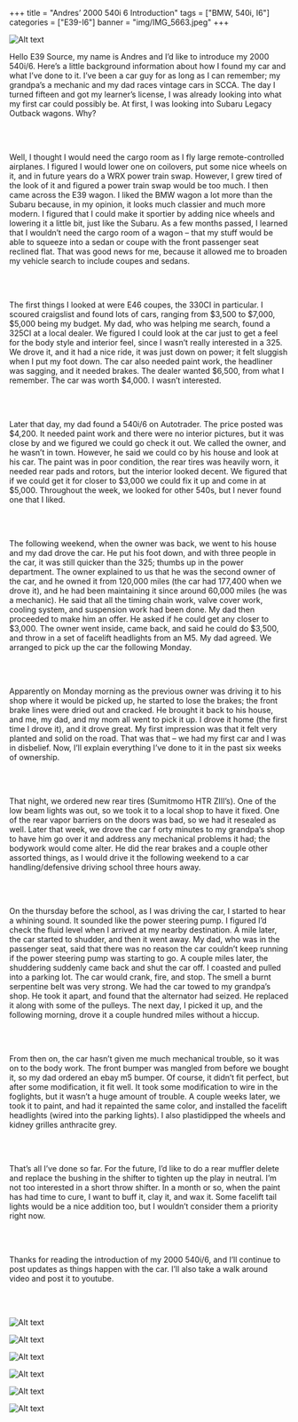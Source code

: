 +++
title = "Andres’ 2000 540i 6 Introduction"
tags = ["BMW, 540i, I6"]
categories = ["E39-I6"]
banner = "img/IMG_5663.jpeg"
+++

![Alt text](https://e39source.com/wp-content/uploads/2020/04/IMG_5663.jpg)

Hello E39 Source, my name is Andres and I’d like to introduce my 2000 540i/6. Here’s a little background information about how I found my car and what I’ve done to it. I’ve been a car guy for as long as I can remember; my grandpa’s a mechanic and my dad races vintage cars in SCCA. The day I turned fifteen and got my learner’s license, I was already looking into what my first car could possibly be. At first, I was looking into Subaru Legacy Outback wagons. Why?

&nbsp;<br/><br/>

Well, I thought I would need the cargo room as I fly large remote-controlled airplanes. I figured I would lower one on coilovers, put some nice wheels on it, and in future years do a WRX power train swap. However, I grew tired of the look of it and figured a power train swap would be too much. I then came across the E39 wagon. I liked the BMW wagon a lot more than the Subaru because, in my opinion, it looks much classier and much more modern. I figured that I could make it sportier by adding nice wheels and lowering it a little bit, just like the Subaru. As a few months passed, I learned that I wouldn’t need the cargo room of a wagon – that my stuff would be able to squeeze into a sedan or coupe with the front passenger seat reclined flat. That was good news for me, because it allowed me to broaden my vehicle search to include coupes and sedans.

&nbsp;<br/><br/>

The first things I looked at were E46 coupes, the 330CI in particular. I scoured craigslist and found lots of cars, ranging from $3,500 to $7,000, $5,000 being my budget. My dad, who was helping me search, found a 325CI at a local dealer. We figured I could look at the car just to get a feel for the body style and interior feel, since I wasn’t really interested in a 325. We drove it, and it had a nice ride, it was just down on power; it felt sluggish when I put my foot down. The car also needed paint work, the headliner was sagging, and it needed brakes. The dealer wanted $6,500, from what I remember. The car was worth $4,000. I wasn’t interested.

&nbsp;<br/><br/>

Later that day, my dad found a 540i/6 on Autotrader. The price posted was $4,200. It needed paint work and there were no interior pictures, but it was close by and we figured we could go check it out. We called the owner, and he wasn’t in town. However, he said we could co by his house and look at his car. The paint was in poor condition, the rear tires was heavily worn, it needed rear pads and rotors, but the interior looked decent. We figured that if we could get it for closer to $3,000 we could fix it up and come in at $5,000. Throughout the week, we looked for other 540s, but I never found one that I liked.

&nbsp;<br/><br/>

The following weekend, when the owner was back, we went to his house and my dad drove the car. He put his foot down, and with three people in the car, it was still quicker than the 325; thumbs up in the power department. The owner explained to us that he was the second owner of the car, and he owned it from 120,000 miles (the car had 177,400 when we drove it), and he had been maintaining it since around 60,000 miles (he was a mechanic). He said that all the timing chain work, valve cover work, cooling system, and suspension work had been done. My dad then proceeded to make him an offer. He asked if he could get any closer to $3,000. The owner went inside, came back, and said he could do $3,500, and throw in a set of facelift headlights from an M5. My dad agreed. We arranged to pick up the car the following Monday.

&nbsp;<br/><br/>

Apparently on Monday morning as the previous owner was driving it to his shop where it would be picked up, he started to lose the brakes; the front brake lines were dried out and cracked. He brought it back to his house, and me, my dad, and my mom all went to pick it up. I drove it home (the first time I drove it), and it drove great. My first impression was that it felt very planted and solid on the road. That was that – we had my first car and I was in disbelief. Now, I’ll explain everything I’ve done to it in the past six weeks of ownership.

&nbsp;<br/><br/>

That night, we ordered new rear tires (Sumitmomo HTR ZIII’s). One of the low beam lights was out, so we took it to a local shop to have it fixed. One of the rear vapor barriers on the doors was bad, so we had it resealed as well. Later that week, we drove the car f orty minutes to my grandpa’s shop to have him go over it and address any mechanical problems it had; the bodywork would come alter. He did the rear brakes and a couple other assorted things, as I would drive it the following weekend to a car handling/defensive driving school three hours away.

&nbsp;<br/><br/>

On the thursday before the school, as I was driving the car, I started to hear a whining sound. It sounded like the power steering pump. I figured I’d check the fluid level when I arrived at my nearby destination. A mile later, the car started to shudder, and then it went away. My dad, who was in the passenger seat, said that there was no reason the car couldn’t keep running if the power steering pump was starting to go. A couple miles later, the shuddering suddenly came back and shut the car off. I coasted and pulled into a parking lot. The car would crank, fire, and stop. The smell a burnt serpentine belt was very strong. We had the car towed to my grandpa’s shop. He took it apart, and found that the alternator had seized. He replaced it along with some of the pulleys. The next day, I picked it up, and the following morning, drove it a couple hundred miles without a hiccup.

&nbsp;<br/><br/>

From then on, the car hasn’t given me much mechanical trouble, so it was on to the body work. The front bumper was mangled from before we bought it, so my dad ordered an ebay m5 bumper. Of course, it didn’t fit perfect, but after some modification, it fit well. It took some modification to wire in the foglights, but it wasn’t a huge amount of trouble. A couple weeks later, we took it to paint, and had it repainted the same color, and installed the facelift headlights (wired into the parking lights). I also plastidipped the wheels and kidney grilles anthracite grey.

&nbsp;<br/><br/>

That’s all I’ve done so far. For the future, I’d like to do a rear muffler delete and replace the bushing in the shifter to tighten up the play in neutral. I’m not too interested in a short throw shifter. In a month or so, when the paint has had time to cure, I want to buff it, clay it, and wax it. Some facelift tail lights would be a nice addition too, but I wouldn’t consider them a priority right now.

&nbsp;<br/><br/>

Thanks for reading the introduction of my 2000 540i/6, and I’ll continue to post updates as things happen with the car. I’ll also take a walk around video and post it to youtube.

&nbsp;<br/><br/>

![Alt text](https://e39source.com/wp-content/uploads/2014/12/IMG_5663.jpg)

![Alt text](https://e39source.com/wp-content/uploads/2014/12/IMG_9548.jpg)

![Alt text](https://e39source.com/wp-content/uploads/2014/12/IMG_6215.jpg)

![Alt text](https://e39source.com/wp-content/uploads/2014/12/IMG_6210.jpg)

![Alt text](https://e39source.com/wp-content/uploads/2014/12/IMG_6220.jpg)

![Alt text](https://e39source.com/wp-content/uploads/2014/12/IMG_6227.jpg)

&nbsp;<br/><br/>